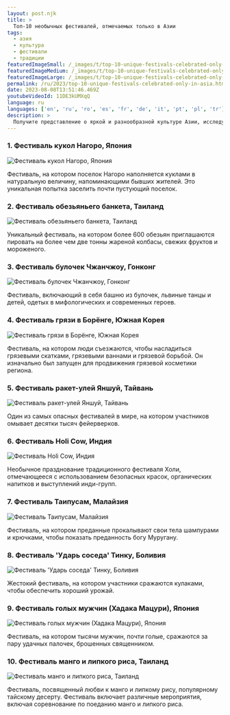 ```yaml
---
layout: post.njk
title: >
  Топ-10 необычных фестивалей, отмечаемых только в Азии
tags:
  - азия
  - культура
  - фестивали
  - традиции
featuredImageSmall: /_images/t/top-10-unique-festivals-celebrated-only-in-asia-cover-ru-small.webp
featuredImageMedium: /_images/t/top-10-unique-festivals-celebrated-only-in-asia-cover-ru-medium.webp
featuredImageLarge: /_images/t/top-10-unique-festivals-celebrated-only-in-asia-cover-ru-large.webp
permalink: /ru/2023/top-10-unique-festivals-celebrated-only-in-asia.html
date: 2023-08-08T13:51:46.469Z
youtubeVideoId: 11DE3kUMXqQ
language: ru
languages: ['en', 'ru', 'ro', 'es', 'fr', 'de', 'it', 'pt', 'pl', 'tr']
description: >
  Получите представление о яркой и разнообразной культуре Азии, исследуя топ-10 наиболее необычных фестивалей, отмечаемых только на этом континенте. Почувствуйте эксцентричность, традиции и невероятный дух азиатских стран через эти уникальные празднования.
---
```


### 1. Фестиваль кукол Нагоро, Япония

![Фестиваль кукол Нагоро, Япония](/_images/7/724f1534abca248a4a54d7bb0376becd-medium.webp)

Фестиваль, на котором поселок Нагоро наполняется куклами в натуральную величину, напоминающими бывших жителей. Это уникальная попытка заселить почти пустующий поселок.

### 2. Фестиваль обезьяньего банкета, Таиланд

![Фестиваль обезьяньего банкета, Таиланд](/_images/e/e40c17ad9111692a9528abc4f3ae450f-medium.webp)

Уникальный фестиваль, на котором более 600 обезьян приглашаются пировать на более чем две тонны жареной колбасы, свежих фруктов и мороженого.

### 3. Фестиваль булочек Чжанчжоу, Гонконг

![Фестиваль булочек Чжанчжоу, Гонконг](/_images/c/c61918f480b5c05b85bee35e5e9274d0-medium.webp)

Фестиваль, включающий в себя башню из булочек, львиные танцы и детей, одетых в мифологических и современных героев.

### 4. Фестиваль грязи в Борёнге, Южная Корея

![Фестиваль грязи в Борёнге, Южная Корея](/_images/0/0eea3beb9854a724c6ca11fc9b3e0e85-medium.webp)

Фестиваль, на котором люди съезжаются, чтобы насладиться грязевыми скатками, грязевыми ваннами и грязевой борьбой. Он изначально был запущен для продвижения грязевой косметики региона.

### 5. Фестиваль ракет-улей Яншуй, Тайвань

![Фестиваль ракет-улей Яншуй, Тайвань](/_images/7/7bc71e6c0272eb9b5debc64abbec3440-medium.webp)

Один из самых опасных фестивалей в мире, на котором участников омывает десятки тысяч фейерверков.

### 6. Фестиваль Holi Cow, Индия

![Фестиваль Holi Cow, Индия](/_images/1/13ed8b45ff0d73323e8f51dcef175e2e-medium.webp)

Необычное празднование традиционного фестиваля Холи, отмечающееся с использованием безопасных красок, органических напитков и выступлений инди-групп.

### 7. Фестиваль Таипусам, Малайзия

![Фестиваль Таипусам, Малайзия](/_images/e/e7a703ff6e25964b7048061e636e87d1-medium.webp)

Фестиваль, на котором преданные прокалывают свои тела шампурами и крючками, чтобы показать преданность богу Муругану.

### 8. Фестиваль 'Ударь соседа' Тинку, Боливия

![Фестиваль 'Ударь соседа' Тинку, Боливия](/_images/0/0844a5add19c1ab3f529816b9fddbcf9-medium.webp)

Жестокий фестиваль, на котором участники сражаются кулаками, чтобы обеспечить хороший урожай.

### 9. Фестиваль голых мужчин (Хадака Мацури), Япония

![Фестиваль голых мужчин (Хадака Мацури), Япония](/_images/9/99847bff5b3b74d7fbe5f00cf8ca34f9-medium.webp)

Фестиваль, на котором тысячи мужчин, почти голые, сражаются за пару удачных палочек, брошенных священником.

### 10. Фестиваль манго и липкого риса, Таиланд

![Фестиваль манго и липкого риса, Таиланд](/_images/3/3b2ba7de90675538e144ed0379b34797-medium.webp)

Фестиваль, посвященный любви к манго и липкому рису, популярному тайскому десерту. Фестиваль включает различные мероприятия, включая соревнование по поеданию манго и липкого риса.

